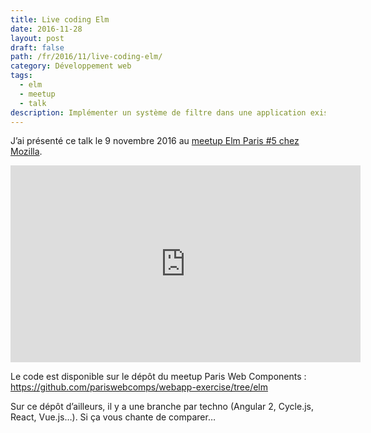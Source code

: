 ```yaml
---
title: Live coding Elm
date: 2016-11-28
layout: post
draft: false
path: /fr/2016/11/live-coding-elm/
category: Développement web
tags:
  - elm
  - meetup
  - talk
description: Implémenter un système de filtre dans une application existante.
---
```


J’ai présenté ce talk le 9 novembre 2016 au [meetup Elm Paris #5 chez Mozilla](https://www.meetup.com/fr-FR/Meetup-Elm-Paris/events/235017960/).

<iframe width="560" height="315" src="https://www.youtube-nocookie.com/embed/uy0gV-XGuuY" frameborder="0" allow="accelerometer; autoplay; encrypted-media; gyroscope; picture-in-picture" allowfullscreen></iframe>

Le code est disponible sur le dépôt du meetup Paris Web Components : <https://github.com/pariswebcomps/webapp-exercise/tree/elm>

Sur ce dépôt d’ailleurs, il y a une branche par techno (Angular 2, Cycle.js, React, Vue.js…). Si ça vous chante de comparer…
